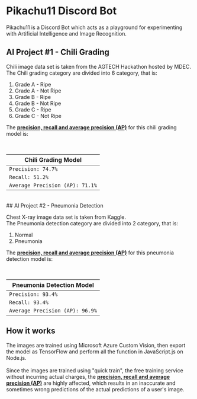 # Pikachu11 Discord Bot
Pikachu11 is a Discord Bot which acts as a playground for experimenting with Artificial Intelligence and Image Recognition.

## AI Project #1 - Chili Grading
  <p>
    Chili image data set is taken from the AGTECH Hackathon hosted by MDEC.<br />
    The Chili grading category are divided into 6 category, that is:<br />
  </p>
  <ol>
    <li>Grade A - Ripe</li>
    <li>Grade A - Not Ripe</li>
    <li>Grade B - Ripe</li>
    <li>Grade B - Not Ripe</li>
    <li>Grade C - Ripe</li>
    <li>Grade C - Not Ripe</li>
  </ol>
<!-- insert screenshot -->

<p>
  The <b><u>precision, recall and average precision (AP)</u></b> for this chili grading model is:
</p>
<br />
  
  Chili Grading Model |
  --- |
  `Precision: 74.7%` |
  `Recall: 51.2%` |
  `Average Precision (AP): 71.1%` |

<br />
## AI Project #2 - Pneumonia Detection
<p>
  Chest X-ray image data set is taken from Kaggle.<br />
  The Pneumonia detection category are divided into 2 category, that is:<br />
</p>
<ol>
    <li>Normal</li>
    <li>Pneumonia</li>
</ol>
<!-- insert screenshot -->

<p>
  The <b><u>precision, recall and average precision (AP)</u></b> for this pneumonia detection model is:
</p>
<br />
  
  Pneumonia Detection Model |
  --- |
  `Precision: 93.4%` |
  `Recall: 93.4%` |
  `Average Precision (AP): 96.9%` |

## How it works
<p>
  The images are trained using Microsoft Azure Custom Vision, then export the model as TensorFlow
  and perform all the function in JavaScript.js on Node.js.<br /><br />
  Since the images are trained using "quick train", the free training service without incurring actual charges, the <b><u>precision, recall and average precision (AP)</u></b>
  are highly affected, which results in an inaccurate and sometimes wrong predictions of the actual predictions of a user's image.
</p>

